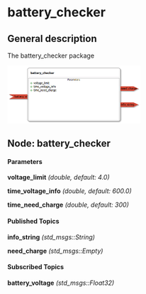 battery_checker
====================

General description
---------------------
The battery_checker package

<img src="./model/battery_checker.png" width="300px" />

Node: battery_checker
---------------------
#### Parameters
**voltage_limit** *(double, default: 4.0)*
<!--- protected region voltage_limit on begin -->
<!--- protected region voltage_limit end -->

**time_voltage_info** *(double, default: 600.0)*
<!--- protected region time_voltage_info on begin -->
<!--- protected region time_voltage_info end -->

**time_need_charge** *(double, default: 300)*
<!--- protected region time_need_charge on begin -->
<!--- protected region time_need_charge end -->


#### Published Topics
**info_string** *(std_msgs::String)*   
<!--- protected region info_string on begin -->
<!--- protected region info_string end -->

**need_charge** *(std_msgs::Empty)*   
<!--- protected region need_charge on begin -->
<!--- protected region need_charge end -->


#### Subscribed Topics
**battery_voltage** *(std_msgs::Float32)*   
<!--- protected region battery_voltage on begin -->
<!--- protected region battery_voltage end -->



